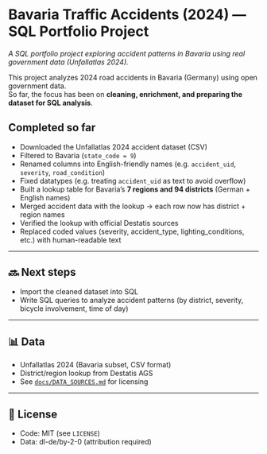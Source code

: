 # Bavaria Traffic Accidents (2024) — SQL Portfolio Project
*A SQL portfolio project exploring accident patterns in Bavaria using real government data (Unfallatlas 2024).*

This project analyzes 2024 road accidents in Bavaria (Germany) using open government data.  
So far, the focus has been on **cleaning, enrichment, and preparing the dataset for SQL analysis**.

##  Completed so far
- Downloaded the Unfallatlas 2024 accident dataset (CSV)
- Filtered to Bavaria (`state_code = 9`)
- Renamed columns into English-friendly names (e.g. `accident_uid`, `severity`, `road_condition`)
- Fixed datatypes (e.g. treating `accident_uid` as text to avoid overflow)
- Built a lookup table for Bavaria’s **7 regions and 94 districts** (German + English names)
- Merged accident data with the lookup → each row now has district + region names
- Verified the lookup with official Destatis sources
- Replaced coded values (severity, accident_type, lighting_conditions, etc.) with human-readable text

---

## 🔜 Next steps
- Import the cleaned dataset into SQL
- Write SQL queries to analyze accident patterns (by district, severity, bicycle involvement, time of day)

---

## 📊 Data
- Unfallatlas 2024 (Bavaria subset, CSV format)  
- District/region lookup from Destatis AGS  
- See [`docs/DATA_SOURCES.md`](docs/DATA_SOURCES.md) for licensing  

---

## 📄 License
- Code: MIT (see `LICENSE`)  
- Data: dl-de/by-2-0 (attribution required)

